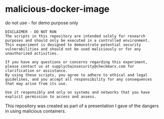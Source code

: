 # malicious-docker-image
do not use - for demo purpose only

``` 
DISCLAIMER - DO NOT RUN 
The scripts in this repository are intended solely for research purposes and should only be executed in a controlled environment. 
This experiment is designed to demonstrate potential security vulnerabilities and should not be used maliciously or for any unauthorized activities.

If you have any questions or concerns regarding this experiment, please contact us at supplychainsecurity@checkmarx.com for clarification or assistance.
By using these scripts, you agree to adhere to ethical and legal guidelines, and you accept all responsibility for any consequences that may arise from its use. 

Use it responsibly and only on systems and networks that you have explicit permission to access and assess.
```

This repository was created as part of a presentation I gave of the dangers in using malicious containers.
